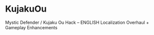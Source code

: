 # KujakuOu
Mystic Defender / Kujaku Ou Hack – ENGLISH Localization Overhaul + Gameplay Enhancements
